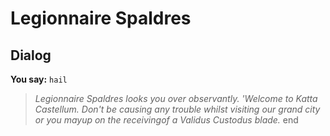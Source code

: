 # Legionnaire Spaldres
## Dialog

**You say:** `hail`



>*Legionnaire Spaldres looks you over observantly. 'Welcome to Katta Castellum. Don't be causing any trouble whilst visiting our grand city or you mayup on the receivingof a Validus Custodus blade.*
end
